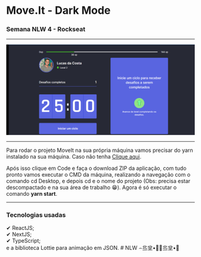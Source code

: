 <h1>Move.It - Dark Mode</h1>
<h3>Semana NLW 4 - Rockseat</h3>

<hr/>

<img src="./Tela.gif">

<hr />

Para rodar o projeto MoveIt na sua própria máquina vamos precisar do yarn instalado na sua máquina. Caso não tenha [Clique aqui](https://yarnpkg.com/).

Após isso clique em Code e faça o download ZIP da aplicação, com tudo pronto vamos executar o CMD da máquina, realizando a navegação com o comando cd Desktop, e depois cd e o nome do projeto (Obs: precisa estar descompactado e na sua área de trabalho 😁).
Agora é só executar o comando <strong>yarn start</strong>.

<hr />
<h3>Tecnologias usadas </h3>
✔ ReactJS; <br>
✔ NextJS; <br>
✔ TypeScript;<br>
e a biblioteca Lottie para animação em JSON.
# NLW
⌢丠坌•਍⌢丠坌•਍
